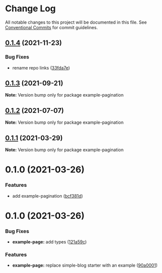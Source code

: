 # Change Log

All notable changes to this project will be documented in this file.
See [Conventional Commits](https://conventionalcommits.org) for commit guidelines.

## [0.1.4](https://github.com/arshad/next-mdx/compare/example-pagination@0.1.3...example-pagination@0.1.4) (2021-11-23)


### Bug Fixes

* rename repo links ([33fda7e](https://github.com/arshad/next-mdx/commit/33fda7e7f8f901c80dba871cb6c1ae7874796574))





## [0.1.3](https://github.com/shadcn/next-mdx/compare/example-pagination@0.1.2...example-pagination@0.1.3) (2021-09-21)

**Note:** Version bump only for package example-pagination





## [0.1.2](https://github.com/shadcn/next-mdx/compare/example-pagination@0.1.1...example-pagination@0.1.2) (2021-07-07)

**Note:** Version bump only for package example-pagination





## [0.1.1](https://github.com/shadcn/next-mdx/compare/example-pagination@0.1.0...example-pagination@0.1.1) (2021-03-29)

**Note:** Version bump only for package example-pagination





# 0.1.0 (2021-03-26)


### Features

* add example-pagination ([bcf381d](https://github.com/shadcn/next-mdx/commit/bcf381d93cf4e9f85d403366cdf35e4914b9e8fc))





# 0.1.0 (2021-03-26)


### Bug Fixes

* **example-page:** add types ([121a59c](https://github.com/shadcn/next-mdx/commit/121a59cb92b1cccdcc53b36c2e953470c479d13f))


### Features

* **example-page:** replace simple-blog starter with an example ([90a0001](https://github.com/shadcn/next-mdx/commit/90a0001175f3c10ea09155f28916023c5d2c7524))
